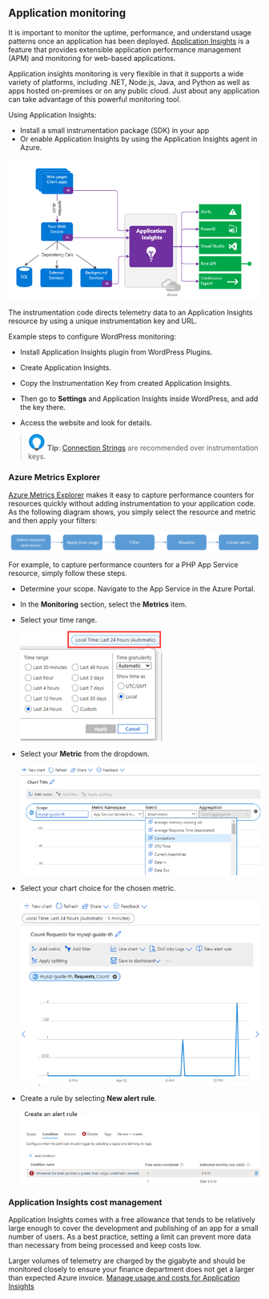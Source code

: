 ## Application monitoring

It is important to monitor the uptime, performance, and understand usage patterns once an application has been deployed.  [Application Insights](https://docs.microsoft.com/azure/azure-monitor/app/app-insights-overview) is a feature that provides extensible application performance management (APM) and monitoring for web-based applications.

Application insights monitoring is very flexible in that it supports a wide variety of platforms, including .NET, Node.js, Java, and Python as well as apps hosted on-premises or on any public cloud. Just about any application can take advantage of this powerful monitoring tool.

Using Application Insights:

- Install a small instrumentation package (SDK) in your app
- Or enable Application Insights by using the Application Insights agent in Azure.

![](media/application-insights-overview.png)

The instrumentation code directs telemetry data to an Application Insights resource by using a unique instrumentation key and URL.

Example steps to configure WordPress monitoring:

- Install Application Insights plugin from WordPress Plugins.

- Create Application Insights.

- Copy the Instrumentation Key from created Application Insights.

- Then go to **Settings** and Application Insights inside WordPress, and add the key there.

- Access the website and look for details.

> ![Tip](media/tip.png "Tip") **Tip**: [Connection Strings](https://docs.microsoft.com/azure/azure-monitor/app/sdk-connection-string?tabs=net) are recommended over instrumentation keys.

### Azure Metrics Explorer

[Azure Metrics Explorer](https://docs.microsoft.com/azure/azure-monitor/essentials/metrics-getting-started) makes it easy to capture performance counters for resources quickly without adding instrumentation to your application code. As the following diagram shows, you simply select the resource and metric and then apply your filters:

![](media/azure-metrics-workflow.png)

For example, to capture performance counters for a PHP App Service resource, simply follow these steps.

- Determine your scope. Navigate to the App Service in the Azure Portal.
- In the **Monitoring** section, select the **Metrics** item.
- Select your time range.

  ![](media/azure-metric-time-range.png)

- Select your **Metric** from the dropdown.

  ![](media/mysql-guide-metric-counters.png)

- Select your chart choice for the chosen metric.

  ![](media/mysql-guide-request-count-metric.png)

- Create a rule by selecting **New alert rule**.
  
  ![](media/azure-metric-new-alert-rule.png)

### Application Insights cost management

Application Insights comes with a free allowance that tends to be relatively large enough to cover the development and publishing of an app for a small number of users. As a best practice, setting a limit can prevent more data than necessary from being processed and keep costs low.

Larger volumes of telemetry are charged by the gigabyte and should be monitored closely to ensure your finance department does not get a larger than expected Azure invoice. [Manage usage and costs for Application Insights](https://docs.microsoft.com/azure/azure-monitor/app/pricing)

